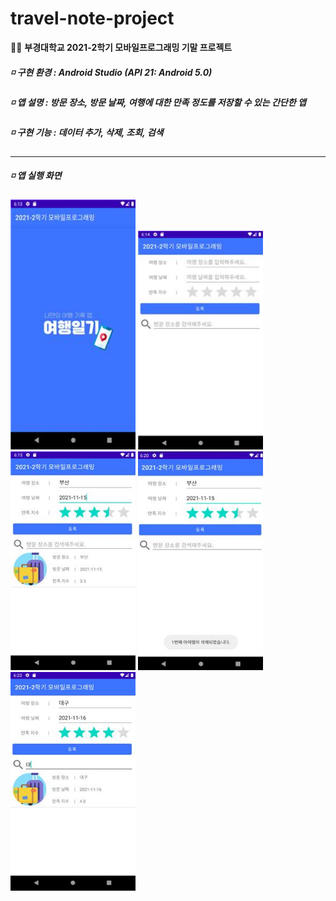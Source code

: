 # travel-note-project
👩‍💻 **부경대학교 2021-2학기 모바일프로그래밍 기말 프로젝트**
       
##### ◽ 구현 환경 : Android Studio (API 21: Android 5.0)   
##### ◽ 앱 설명 : 방문 장소, 방문 날짜, 여행에 대한 만족 정도를 저장할 수 있는 간단한 앱   
##### ◽ 구현 기능 : 데이터 추가, 삭제, 조회, 검색   
------------------ 
##### ◽ 앱 실행 화면   

<img src="image/start.jpg" width="200px" height="400px"> <img src="image/main.jpg" width="200px" height="350px"> <img src="image/add.jpg" width="200px" height="350px"> <img src="image/delete.jpg" width="200px" height="350px"> <img src="image/search.jpg" width="200px" height="350px">